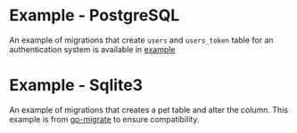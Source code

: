 # Example - PostgreSQL

An example of migrations that create `users` and `users_token` table for an authentication system is available in [example](./example)

# Example - Sqlite3

An example of migrations that creates a pet table and alter the column. This example is from [go-migrate](https://github.com/golang-migrate/migrate/tree/master/database/sqlite3) to ensure compatibility.
